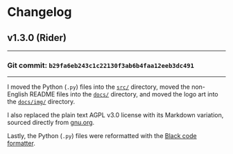# Changelog

## v1.3.0 (Rider)

-----------------------------------------------------------------------

### **Git commit**: `b29fa6eb243c1c22130f3ab6b4faa12eeb3dc491`

-----------------------------------------------------------------------

I moved the Python (`.py`) files into the [`src/`](../src/) directory,
moved the non-English README files into the [`docs/`](../docs/) directory,
and moved the logo art into the [`docs/img/`](../docs/img/) directory.

I also replaced the plain text AGPL v3.0 license with its Markdown
variation, sourced directly from [gnu.org](https://www.gnu.org/).

Lastly, the Python (`.py`) files were reformatted with the
[Black code formatter](https://pypi.org/project/black/23.3.0/).